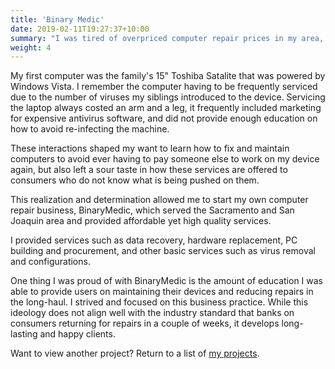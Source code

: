 ```yaml
---
title: 'Binary Medic'
date: 2019-02-11T19:27:37+10:00
summary: "I was tired of overpriced computer repair prices in my area, so I set out to create my own computer repair service."
weight: 4
---
```


My first computer was the family's 15" Toshiba Satalite that was powered by Windows Vista. I remember the computer having to be frequently serviced due to the number of viruses my siblings introduced to the device. Servicing the laptop always costed an arm and a leg, it frequently included marketing for expensive antivirus software, and did not provide enough education on how to avoid re-infecting the machine. 


These interactions shaped my want to learn how to fix and maintain computers to avoid ever having to pay someone else to work on my device again, but also left a sour taste in how these services are offered to consumers who do not know what is being pushed on them.


This realization and determination allowed me to start my own computer repair business, BinaryMedic, which served the Sacramento and San Joaquin area and provided affordable yet high quality services. 


I provided services such as data recovery, hardware replacement, PC building and procurement, and other basic services such as virus removal and configurations.


One thing I was proud of with BinaryMedic is the amount of education I was able to provide users on maintaining their devices and reducing repairs in the long-haul. I strived and focused on this business practice. While this ideology does not align well with the industry standard that banks on consumers returning for repairs in a couple of weeks, it develops long-lasting and happy clients.


Want to view another project? Return to a list of [my projects](/work).